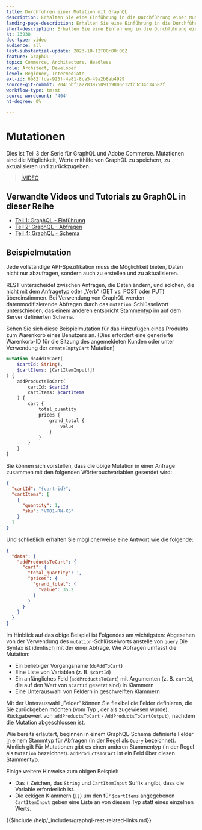 ```yaml
---
title: Durchführen einer Mutation mit GraphQL
description: Erhalten Sie eine Einführung in die Durchführung einer Mutation mit GraphQL in Adobe Commerce und  [!DNL Magento Open Source]. Führen Sie Ihre erste Mutation mithilfe von POST-Aufrufen durch.
landing-page-description: Erhalten Sie eine Einführung in die Durchführung einer Mutation mit GraphQL in Adobe Commerce und  [!DNL Magento Open Source]. Führen Sie Ihre erste Mutation mithilfe von POST-Aufrufen durch.
short-description: Erhalten Sie eine Einführung in die Durchführung einer Mutation mit GraphQL in Adobe Commerce und  [!DNL Magento Open Source]. Führen Sie Ihre erste Mutation mithilfe von POST-Aufrufen durch.
kt: 13938
doc-type: video
audience: all
last-substantial-update: 2023-10-12T00:00:00Z
feature: GraphQL
topic: Commerce, Architecture, Headless
role: Architect, Developer
level: Beginner, Intermediate
exl-id: 6b82ffda-925f-4a81-8ca5-49a2b8ab4929
source-git-commit: 2041bbf1a2783975091b9806c12fc3c34c34582f
workflow-type: tm+mt
source-wordcount: '404'
ht-degree: 0%

---
```


# Mutationen

Dies ist Teil 3 der Serie für GraphQL und Adobe Commerce. Mutationen sind die Möglichkeit, Werte mithilfe von GraphQL zu speichern, zu aktualisieren und zurückzugeben.


>[!VIDEO](https://video.tv.adobe.com/v/3424121?learn=on)

## Verwandte Videos und Tutorials zu GraphQL in dieser Reihe

* [Teil 1: GraphQL - Einführung](../graphql-rest/intro-graphql.md)
* [Teil 2: GraphQL - Abfragen](../graphql-rest/graphql-queries.md)
* [Teil 4: GraphQL - Schema](../graphql-rest/graphql-schema.md)

## Beispielmutation

Jede vollständige API-Spezifikation muss die Möglichkeit bieten, Daten nicht nur abzufragen, sondern auch zu erstellen und zu aktualisieren.

REST unterscheidet zwischen Anfragen, die Daten ändern, und solchen, die nicht mit dem Anfragetyp oder „Verb“ (GET vs. POST oder PUT) übereinstimmen.
Bei Verwendung von GraphQL werden datenmodifizierende Abfragen durch das `mutation`-Schlüsselwort unterschieden, das einem anderen entspricht
Stammentyp im auf dem Server definierten Schema.

Sehen Sie sich diese Beispielmutation für das Hinzufügen eines Produkts zum Warenkorb eines Benutzers an. (Dies erfordert eine generierte Warenkorb-ID
für die Sitzung des angemeldeten Kunden oder unter Verwendung der `createEmptyCart` Mutation)

```graphql
mutation doAddToCart(
    $cartId: String!,
    $cartItems: [CartItemInput!]!
) {
    addProductsToCart(
        cartId: $cartId
        cartItems: $cartItems
    ) {
        cart {
            total_quantity
            prices {
                grand_total {
                    value
                }
            }
        }
    }
}
```

Sie können sich vorstellen, dass die obige Mutation in einer Anfrage zusammen mit den folgenden Wörterbuchvariablen gesendet wird:

```json
{
  "cartId": "{cart-id}",
  "cartItems": [
    {
      "quantity": 1,
      "sku": "VT01-RN-XS"
    }
  ]
}
```

Und schließlich erhalten Sie möglicherweise eine Antwort wie die folgende:

```json
{
  "data": {
    "addProductsToCart": {
      "cart": {
        "total_quantity": 1,
        "prices": {
          "grand_total": {
            "value": 35.2
          }
        }
      }
    }
  }
}
```

Im Hinblick auf das obige Beispiel ist Folgendes am wichtigsten: Abgesehen von der Verwendung des `mutation`-Schlüsselworts anstelle von `query`
Die Syntax ist identisch mit der einer Abfrage. Wie Abfragen umfasst die Mutation:

* Ein beliebiger Vorgangsname (`doAddToCart`)
* Eine Liste von Variablen (z. B. `$cartId`)
* Ein anfängliches Feld (`addProductsToCart`) mit Argumenten (z. B. `cartId`, die auf den Wert von `$cartId` gesetzt sind) in Klammern
* Eine Unterauswahl von Feldern in geschweiften Klammern

Mit der Unterauswahl „Felder“ können Sie flexibel die Felder definieren, die Sie zurückgeben möchten (vom Typ , der als zugewiesen wurde).
Rückgabewert von `addProductsToCart` - `AddProductsToCartOutput`), nachdem die Mutation abgeschlossen ist.

Wie bereits erläutert, beginnen in einem GraphQL-Schema definierte Felder in einem Stammtyp für Abfragen (in der Regel als `Query` bezeichnet). Ähnlich gilt
Für Mutationen gibt es einen anderen Stammentyp (in der Regel als `Mutation` bezeichnet). `addProductsToCart` ist ein Feld
über diesen Stammentyp.

Einige weitere Hinweise zum obigen Beispiel:

* Das `!` Zeichen, das `String` und `CartItemInput` Suffix angibt, dass die Variable erforderlich ist.
* Die eckigen Klammern (`[]`) um den für `$cartItems` angegebenen `CartItemInput` geben eine Liste an
von diesem Typ statt eines einzelnen Werts.

{{$include /help/_includes/graphql-rest-related-links.md}}
